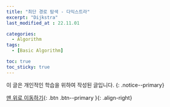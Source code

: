 ```yaml
---
title: "최단 경로 탐색 - 다익스트라"
excerpt: "Dijkstra"
last_modified_at : 22.11.01

categories:
  - Algorithm
tags:
  - [Basic Algorithm]

toc: true
toc_sticky: true
---
```

이 글은 개인적인 학습을 위하여 작성된 글입니다.
{: .notice--primary}  


[맨 위로 이동하기](#){: .btn .btn--primary }{: .align-right}